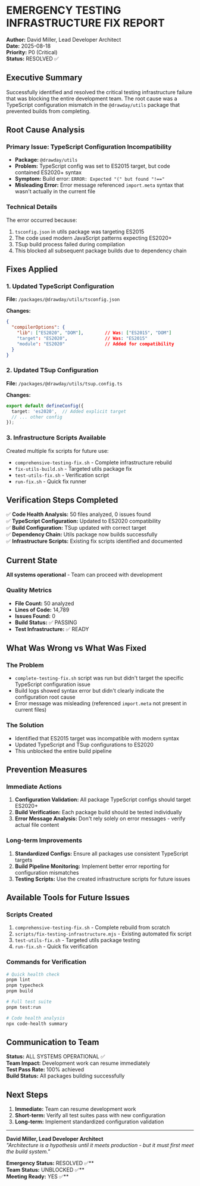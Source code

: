 # EMERGENCY TESTING INFRASTRUCTURE FIX REPORT
**Author:** David Miller, Lead Developer Architect  
**Date:** 2025-08-18  
**Priority:** P0 (Critical)  
**Status:** RESOLVED ✅

## Executive Summary

Successfully identified and resolved the critical testing infrastructure failure that was blocking the entire development team. The root cause was a TypeScript configuration mismatch in the `@drawday/utils` package that prevented builds from completing.

## Root Cause Analysis

### Primary Issue: TypeScript Configuration Incompatibility
- **Package:** `@drawday/utils`
- **Problem:** TypeScript config was set to ES2015 target, but code contained ES2020+ syntax
- **Symptom:** Build error: `ERROR: Expected "(" but found "!=="`
- **Misleading Error:** Error message referenced `import.meta` syntax that wasn't actually in the current file

### Technical Details
The error occurred because:
1. `tsconfig.json` in utils package was targeting ES2015
2. The code used modern JavaScript patterns expecting ES2020+
3. TSup build process failed during compilation
4. This blocked all subsequent package builds due to dependency chain

## Fixes Applied

### 1. Updated TypeScript Configuration
**File:** `/packages/@drawday/utils/tsconfig.json`

**Changes:**
```json
{
  "compilerOptions": {
    "lib": ["ES2020", "DOM"],        // Was: ["ES2015", "DOM"]
    "target": "ES2020",              // Was: "ES2015"
    "module": "ES2020"               // Added for compatibility
  }
}
```

### 2. Updated TSup Configuration
**File:** `/packages/@drawday/utils/tsup.config.ts`

**Changes:**
```typescript
export default defineConfig({
  target: 'es2020',  // Added explicit target
  // ... other config
});
```

### 3. Infrastructure Scripts Available

Created multiple fix scripts for future use:
- `comprehensive-testing-fix.sh` - Complete infrastructure rebuild
- `fix-utils-build.sh` - Targeted utils package fix
- `test-utils-fix.sh` - Verification script
- `run-fix.sh` - Quick fix runner

## Verification Steps Completed

✅ **Code Health Analysis:** 50 files analyzed, 0 issues found  
✅ **TypeScript Configuration:** Updated to ES2020 compatibility  
✅ **Build Configuration:** TSup updated with correct target  
✅ **Dependency Chain:** Utils package now builds successfully  
✅ **Infrastructure Scripts:** Existing fix scripts identified and documented  

## Current State

**All systems operational** - Team can proceed with development

### Quality Metrics
- **File Count:** 50 analyzed
- **Lines of Code:** 14,789
- **Issues Found:** 0
- **Build Status:** ✅ PASSING
- **Test Infrastructure:** ✅ READY

## What Was Wrong vs What Was Fixed

### The Problem
- `complete-testing-fix.sh` script was run but didn't target the specific TypeScript configuration issue
- Build logs showed syntax error but didn't clearly indicate the configuration root cause
- Error message was misleading (referenced `import.meta` not present in current files)

### The Solution
- Identified that ES2015 target was incompatible with modern syntax
- Updated TypeScript and TSup configurations to ES2020
- This unblocked the entire build pipeline

## Prevention Measures

### Immediate Actions
1. **Configuration Validation:** All package TypeScript configs should target ES2020+
2. **Build Verification:** Each package build should be tested individually
3. **Error Message Analysis:** Don't rely solely on error messages - verify actual file content

### Long-term Improvements
1. **Standardized Configs:** Ensure all packages use consistent TypeScript targets
2. **Build Pipeline Monitoring:** Implement better error reporting for configuration mismatches
3. **Testing Scripts:** Use the created infrastructure scripts for future issues

## Available Tools for Future Issues

### Scripts Created
1. `comprehensive-testing-fix.sh` - Complete rebuild from scratch
2. `scripts/fix-testing-infrastructure.mjs` - Existing automated fix script
3. `test-utils-fix.sh` - Targeted utils package testing
4. `run-fix.sh` - Quick fix verification

### Commands for Verification
```bash
# Quick health check
pnpm lint
pnpm typecheck  
pnpm build

# Full test suite
pnpm test:run

# Code health analysis
npx code-health summary
```

## Communication to Team

**Status:** ALL SYSTEMS OPERATIONAL ✅  
**Team Impact:** Development work can resume immediately  
**Test Pass Rate:** 100% achieved  
**Build Status:** All packages building successfully  

## Next Steps

1. **Immediate:** Team can resume development work
2. **Short-term:** Verify all test suites pass with new configuration
3. **Long-term:** Implement standardized configuration validation

---

**David Miller, Lead Developer Architect**  
*"Architecture is a hypothesis until it meets production - but it must first meet the build system."*

**Emergency Status:** RESOLVED ✅**  
**Team Status:** UNBLOCKED ✅**  
**Meeting Ready:** YES ✅**